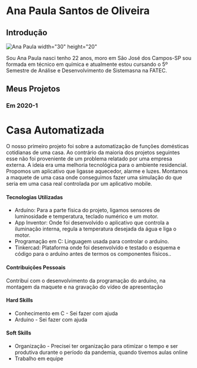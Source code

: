 # Ana Paula Santos de Oliveira

## Introdução

![Ana Paula](https://github.com/user-attachments/assets/42bfd26d-50a8-4981-a5e2-af2eeef0bee7) width="30" height="20"

Sou Ana Paula nasci tenho 22 anos, moro em São José dos Campos-SP sou formada em técnico em química e atualmente estou cursando o 5º Semestre de Análise e Desenvolvimento de Sistemasna na FATEC.

## Meus Projetos

### Em 2020-1
# Casa Automatizada
O nosso primeiro projeto foi sobre a automatização de funções domésticas cotidianas de uma casa. Ao contrário da maioria dos projetos seguintes esse não foi proveniente de um problema relatado por uma empresa externa.
A ideia era uma melhoria tecnológica para o ambiente residencial. Propomos um aplicativo que ligasse aquecedor, alarme e luzes. Montamos a maquete de uma casa onde conseguimos fazer uma simulação do que seria em uma casa real controlada por um aplicativo mobile.

#### Tecnologias Utilizadas
- Arduíno: Para a parte física do projeto, ligamos sensores de luminosidade e temperatura, teclado numérico e um motor.
- App Inventor: Onde foi desenvolvido o aplicativo que controla a iluminação interna, regula a temperatura desejada da água e liga o motor.
- Programação em C: Linguagem usada para controlar o arduíno.
- Tinkercad: Plataforma onde foi desenvolvido e testado o esquema e código para o arduíno antes de termos os componentes físicos..

#### Contribuições Pessoais
Contribuí com o desenvolvimento da programação do arduíno, na montagem da maquete e na gravação do vídeo de apresentação

#### Hard Skills
- Conhecimento em C - Sei fazer com ajuda
- Arduíno - Sei fazer com ajuda

#### Soft Skills
- Organização - Precisei ter organização para otimizar o tempo e ser produtiva durante o período da pandemia, quando tivemos aulas online
- Trabalho em equipe


